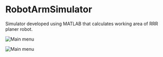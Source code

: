 # RobotArmSimulator
 Simulator developed using MATLAB that calculates working area of RRR planer robot.

![Main menu](https://i.ibb.co/V9zFZ4C/Screenshot-168.png)

![Main menu](https://i.ibb.co/nbcyT9w/Screenshot-162.png)
